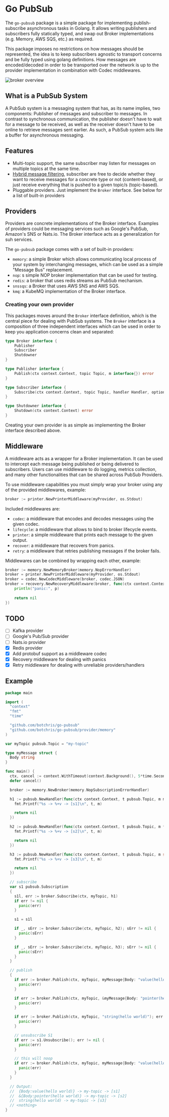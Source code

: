 # Go PubSub

The `go-pubsub` package is a simple package for implementing publish-subscribe
asynchronous tasks in Golang. It allows writing publishers and subscribers fully
statically typed, and swap out Broker implementations (e.g. Memory, AWS SQS, 
etc.) as required.

This package imposes no restrictions on how messages should be represented, the 
idea is to keep subscribers agnostic to transport concerns and be fully typed
using golang definitions. How messages are encoded/decoded in order to be
transported over the network is up to the provider implementation in 
combination with Codec middlewares.

![broker overview][broker-overview]

## What is a PubSub System

A PubSub system is a messaging system that has, as its name implies, two
components: Publisher of messages and subscriber to messages. In contrast to
synchronous communication, the publisher doesn't have to wait for a message to
be received, as well as the receiver doesn't have to be online to retrieve
messages sent earlier. As such, a PubSub system acts like a buffer for
asynchronous messaging.

## Features

- Multi-topic support, the same subscriber may listen for messages on
  multiple topics at the same time.
- [Hybrid message filtering][hybrid-filtering], subscriber are free to
  decide whether they want to receive messages for a concrete type or not
  (content-based), or just receive everything that is pushed to a given
  topic/s (topic-based).
- Pluggable providers. Just implement the `Broker` interface. See below for 
  a list of built-in providers

## Providers

Providers are concrete implementations of the Broker interface. Examples of
providers could be messaging services such as Google's PubSub, Amazon's SNS
or Nats.io. The Broker interface acts as a generalization for suh services.

The `go-pubsub` package comes with a set of built-in providers:

- `memory`: a simple Broker which allows communicating local process of your 
  system by interchanging messages, which can be used as a simple "Message 
  Bus" replacement.
- `nop`: s simple NOP broker implementation that can be used for testing.
- `redis`: a broker that uses redis streams as PubSub mechanism.
- `snssqs`: a Broker that uses AWS SNS and AWS SQS.
- `kmq`: a KubeMQ implementation of the Broker interface.

### Creating your own provider

This packages moves around the `Broker` interface definition, which is the 
central piece for dealing with PubSub systems. The `Broker` interface is a 
composition of three independent interfaces which can be used in order to keep
you application concerns clean and separated:

```go
type Broker interface {
	Publisher
	Subscriber
	Shutdowner
}

type Publisher interface {
	Publish(ctx context.Context, topic Topic, m interface{}) error
}

type Subscriber interface {
	Subscribe(ctx context.Context, topic Topic, handler Handler, option ...SubscribeOption) (Subscription, error)
}

type Shutdowner interface {
	Shutdown(ctx context.Context) error
}
```

Creating your own provider is as simple as implementing the Broker interface 
described above.

## Middleware

A middleware acts as a wrapper for a Broker implementation. It can be used 
to intercept each message being published or being delivered to subscribers. 
Users can use middleware to do logging, metrics collection, and many other 
functionalities that can be shared across PubSub Providers.

To use middleware capabilities you must simply wrap your broker using any of 
the provided middlewares, example:

```go
broker := printer.NewPrinterMiddleware(myProvider, os.Stdout)
```

Included middlewares are:

- `codec`: a middleware that encodes and decodes messages using the given codec.
- `lifecycle`: a middleware that allows to bind to broker lifecycle events.
- `printer`: a simple middleware that prints each message to the given output.
- `recover`: a middleware that recovers from panics.
- `retry`: a middleware that retries publishing messages if the broker fails.

Middlewares can be combined by wrapping each other, example:

```go
broker := memory.NewMemoryBroker(memory.NopErrorHandler) 
broker = printer.NewPrinterMiddleware(myProvider, os.Stdout)
broker = codec.NewCodecMiddleware(broker, codec.JSON)
broker = recovery.NewRecoveryMiddleware(broker, func(ctx context.Context, p interface{}) error {
    println("panic:", p)
	
	return nil 
})
```

## TODO

- [ ] Kafka provider
- [ ] Google's Pub/Sub provider
- [ ] Nats.io provider
- [x] Redis provider
- [x] Add protobuf support as a middleware codec
- [x] Recovery middleware for dealing with panics
- [x] Retry middleware for dealing with unreliable providers/handlers

## Example

```go
package main

import (
  "context"
  "fmt"
  "time"

  "github.com/botchris/go-pubsub"
  "github.com/botchris/go-pubsub/provider/memory"
)

var myTopic pubsub.Topic = "my-topic"

type myMessage struct {
  Body string
}

func main() {
  ctx, cancel := context.WithTimeout(context.Background(), 5*time.Second)
  defer cancel()

  broker := memory.NewBroker(memory.NopSubscriptionErrorHandler)

  h1 := pubsub.NewHandler(func(ctx context.Context, t pubsub.Topic, m myMessage) error {
    fmt.Printf("%s -> %+v -> [s1]\n", t, m)

    return nil
  })

  h2 := pubsub.NewHandler(func(ctx context.Context, t pubsub.Topic, m *myMessage) error {
    fmt.Printf("%s -> %+v -> [s2]\n", t, m)

    return nil
  })

  h3 := pubsub.NewHandler(func(ctx context.Context, t pubsub.Topic, m string) error {
    fmt.Printf("%s -> %+v -> [s3]\n", t, m)

    return nil
  })

  // subscribe
  var s1 pubsub.Subscription
  {
    s1l, err := broker.Subscribe(ctx, myTopic, h1)
    if err != nil {
      panic(err)
    }

    s1 = s1l

    if _, sErr := broker.Subscribe(ctx, myTopic, h2); sErr != nil {
      panic(sErr)
    }

    if _, sErr := broker.Subscribe(ctx, myTopic, h3); sErr != nil {
      panic(sErr)
    }
  }

  // publish
  {
    if err := broker.Publish(ctx, myTopic, myMessage{Body: "value(hello world)"}); err != nil {
      panic(err)
    }

    if err := broker.Publish(ctx, myTopic, &myMessage{Body: "pointer(hello world)"}); err != nil {
      panic(err)
    }

    if err := broker.Publish(ctx, myTopic, "string(hello world)"); err != nil {
      panic(err)
    }

    // unsubscribe S1
    if err := s1.Unsubscribe(); err != nil {
      panic(err)
    }

    // this will noop
    if err := broker.Publish(ctx, myTopic, myMessage{Body: "value(hello world)"}); err != nil {
      panic(err)
    }
  }

  // Output:
  //  {Body:value(hello world)} -> my-topic -> [s1]
  //  &{Body:pointer(hello world)} -> my-topic -> [s2]
  //  string(hello world) -> my-topic -> [s3]
  // <nothing>
}
```

[broker-overview]: doc/broker.overview.png
[hybrid-filtering]: https://en.wikipedia.org/wiki/Publish%E2%80%93subscribe_pattern#Message_filtering
